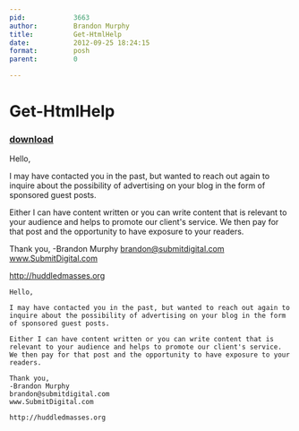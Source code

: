 ```yaml
---
pid:            3663
author:         Brandon Murphy
title:          Get-HtmlHelp
date:           2012-09-25 18:24:15
format:         posh
parent:         0

---
```


# Get-HtmlHelp

### [download](Scripts\3663.ps1)

Hello,

I may have contacted you in the past, but wanted to reach out again to inquire about the possibility of advertising on your blog in the form of sponsored guest posts.  

Either I can have content written or you can write content that is relevant to your audience and helps to promote our client's service. We then pay for that post and the opportunity to have exposure to your readers.

Thank you,
-Brandon Murphy
brandon@submitdigital.com
www.SubmitDigital.com

http://huddledmasses.org

```posh
Hello,

I may have contacted you in the past, but wanted to reach out again to inquire about the possibility of advertising on your blog in the form of sponsored guest posts.  

Either I can have content written or you can write content that is relevant to your audience and helps to promote our client's service. We then pay for that post and the opportunity to have exposure to your readers.

Thank you,
-Brandon Murphy
brandon@submitdigital.com
www.SubmitDigital.com

http://huddledmasses.org
```
